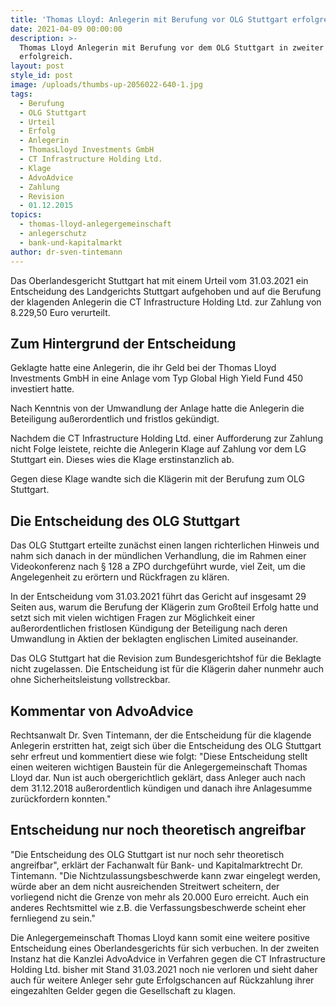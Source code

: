 ```yaml
---
title: 'Thomas Lloyd: Anlegerin mit Berufung vor OLG Stuttgart erfolgreich.'
date: 2021-04-09 00:00:00
description: >-
  Thomas Lloyd Anlegerin mit Berufung vor dem OLG Stuttgart in zweiter Instanz
  erfolgreich.
layout: post
style_id: post
image: /uploads/thumbs-up-2056022-640-1.jpg
tags:
  - Berufung
  - OLG Stuttgart
  - Urteil
  - Erfolg
  - Anlegerin
  - ThomasLloyd Investments GmbH
  - CT Infrastructure Holding Ltd.
  - Klage
  - AdvoAdvice
  - Zahlung
  - Revision
  - 01.12.2015
topics:
  - thomas-lloyd-anlegergemeinschaft
  - anlegerschutz
  - bank-und-kapitalmarkt
author: dr-sven-tintemann
---
```

Das Oberlandesgericht Stuttgart hat mit einem Urteil vom 31.03.2021 ein Entscheidung des Landgerichts Stuttgart aufgehoben und auf die Berufung der klagenden Anlegerin die CT Infrastructure Holding Ltd. zur Zahlung von 8.229,50 Euro verurteilt.&nbsp;

## Zum Hintergrund der Entscheidung

Geklagte hatte eine Anlegerin, die ihr Geld bei der Thomas Lloyd Investments GmbH in eine Anlage vom Typ Global High Yield Fund 450 investiert hatte.&nbsp;

Nach Kenntnis von der Umwandlung der Anlage hatte die Anlegerin die Beteiligung au&szlig;erordentlich und fristlos gekündigt.&nbsp;

Nachdem die CT Infrastructure Holding Ltd. einer Aufforderung zur Zahlung nicht Folge leistete, reichte die Anlegerin Klage auf Zahlung vor dem LG Stuttgart ein. Dieses wies die Klage erstinstanzlich ab.&nbsp;

Gegen diese Klage wandte sich die Klägerin mit der Berufung zum OLG Stuttgart.&nbsp;

## Die Entscheidung des OLG Stuttgart

Das OLG Stuttgart erteilte zunächst einen langen richterlichen Hinweis und nahm sich danach in der mündlichen Verhandlung, die im Rahmen einer Videokonferenz nach &sect; 128 a ZPO durchgeführt wurde, viel Zeit, um die Angelegenheit zu erörtern und Rückfragen zu klären.&nbsp;

In der Entscheidung vom 31.03.2021 führt das Gericht auf insgesamt 29 Seiten aus, warum die Berufung der Klägerin zum Gro&szlig;teil Erfolg hatte und setzt sich mit vielen wichtigen Fragen zur Möglichkeit einer au&szlig;erordentlichen fristlosen Kündigung der Beteiligung nach deren Umwandlung in Aktien der beklagten englischen Limited auseinander.&nbsp;

Das OLG Stuttgart hat die Revision zum Bundesgerichtshof für die Beklagte nicht zugelassen. Die Entscheidung ist für die Klägerin daher nunmehr auch ohne Sicherheitsleistung vollstreckbar.&nbsp;

## Kommentar von AdvoAdvice

Rechtsanwalt Dr. Sven Tintemann, der die Entscheidung für die klagende Anlegerin erstritten hat, zeigt sich über die Entscheidung des OLG Stuttgart sehr erfreut und kommentiert diese wie folgt: "Diese Entscheidung stellt einen weiteren wichtigen Baustein für die Anlegergemeinschaft Thomas Lloyd dar. Nun ist auch obergerichtlich geklärt, dass Anleger auch nach dem 31.12.2018 au&szlig;erordentlich kündigen und danach ihre Anlagesumme zurückfordern konnten."

## Entscheidung nur noch theoretisch angreifbar

"Die Entscheidung des OLG Stuttgart ist nur noch sehr theoretisch angreifbar", erklärt der Fachanwalt für Bank- und Kapitalmarktrecht Dr. Tintemann. "Die Nichtzulassungsbeschwerde kann zwar eingelegt werden, würde aber an dem nicht ausreichenden Streitwert scheitern, der vorliegend nicht die Grenze von mehr als 20.000 Euro erreicht. Auch ein anderes Rechtsmittel wie z.B. die Verfassungsbeschwerde scheint eher fernliegend zu sein."

Die Anlegergemeinschaft Thomas Lloyd kann somit eine weitere positive Entscheidung eines Oberlandesgerichts für sich verbuchen. In der zweiten Instanz hat die Kanzlei AdvoAdvice in Verfahren gegen die CT Infrastructure Holding Ltd. bisher mit Stand 31.03.2021 noch nie verloren und sieht daher auch für weitere Anleger sehr gute Erfolgschancen auf Rückzahlung ihrer eingezahlten Gelder gegen die Gesellschaft zu klagen.&nbsp;

&nbsp;

&nbsp;
